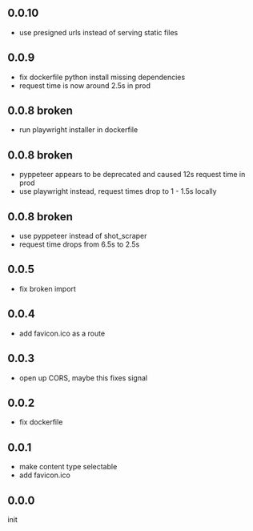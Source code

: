 ## 0.0.10

- use presigned urls instead of serving static files

## 0.0.9

- fix dockerfile python install missing dependencies
- request time is now around 2.5s in prod

## 0.0.8 **broken**

- run playwright installer in dockerfile

## 0.0.8 **broken**

- pyppeteer appears to be deprecated and caused 12s request time in prod
- use playwright instead, request times drop to 1 - 1.5s locally

## 0.0.8 **broken**

- use pyppeteer instead of shot_scraper
- request time drops from 6.5s to 2.5s

## 0.0.5

- fix broken import

## 0.0.4

- add favicon.ico as a route

## 0.0.3

- open up CORS, maybe this fixes signal

## 0.0.2

- fix dockerfile

## 0.0.1

- make content type selectable
- add favicon.ico

## 0.0.0

init
